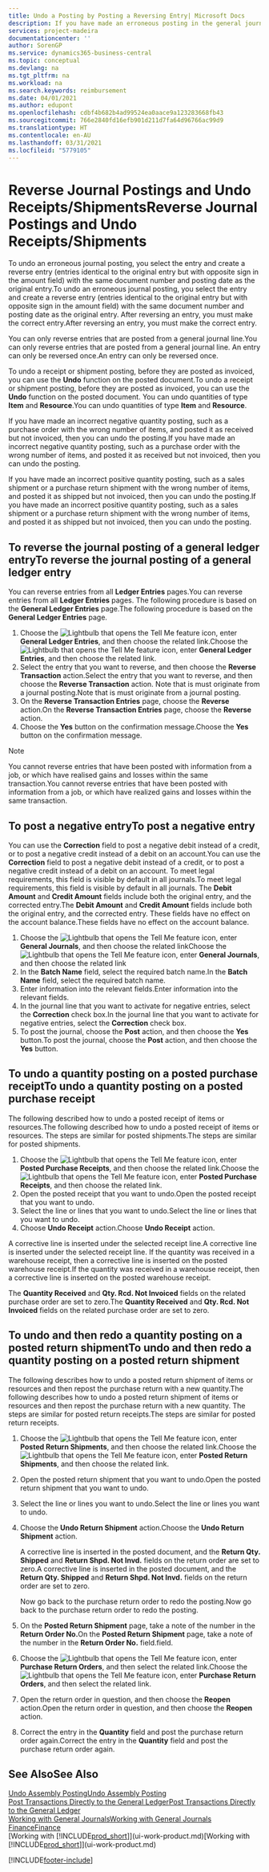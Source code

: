 ```yaml
---
title: Undo a Posting by Posting a Reversing Entry| Microsoft Docs
description: If you have made an erroneous posting in the general journal, then you can use the Reverse Transaction function to undo the posting with a correct audit trail.
services: project-madeira
documentationcenter: ''
author: SorenGP
ms.service: dynamics365-business-central
ms.topic: conceptual
ms.devlang: na
ms.tgt_pltfrm: na
ms.workload: na
ms.search.keywords: reimbursement
ms.date: 04/01/2021
ms.author: edupont
ms.openlocfilehash: cdbf4b682b4ad99524ea0aace9a123283668fb43
ms.sourcegitcommit: 766e2840fd16efb901d211d7fa64d96766ac99d9
ms.translationtype: HT
ms.contentlocale: en-AU
ms.lasthandoff: 03/31/2021
ms.locfileid: "5779105"
---
```

# <a name="reverse-journal-postings-and-undo-receiptsshipments"></a><span data-ttu-id="20214-103">Reverse Journal Postings and Undo Receipts/Shipments</span><span class="sxs-lookup"><span data-stu-id="20214-103">Reverse Journal Postings and Undo Receipts/Shipments</span></span>
<span data-ttu-id="20214-104">To undo an erroneous journal posting, you select the entry and create a reverse entry (entries identical to the original entry but with opposite sign in the amount field) with the same document number and posting date as the original entry.</span><span class="sxs-lookup"><span data-stu-id="20214-104">To undo an erroneous journal posting, you select the entry and create a reverse entry (entries identical to the original entry but with opposite sign in the amount field) with the same document number and posting date as the original entry.</span></span> <span data-ttu-id="20214-105">After reversing an entry, you must make the correct entry.</span><span class="sxs-lookup"><span data-stu-id="20214-105">After reversing an entry, you must make the correct entry.</span></span>

<span data-ttu-id="20214-106">You can only reverse entries that are posted from a general journal line.</span><span class="sxs-lookup"><span data-stu-id="20214-106">You can only reverse entries that are posted from a general journal line.</span></span> <span data-ttu-id="20214-107">An entry can only be reversed once.</span><span class="sxs-lookup"><span data-stu-id="20214-107">An entry can only be reversed once.</span></span>

<span data-ttu-id="20214-108">To undo a receipt or shipment posting, before they are posted as invoiced, you can use the **Undo** function on the posted document.</span><span class="sxs-lookup"><span data-stu-id="20214-108">To undo a receipt or shipment posting, before they are posted as invoiced, you can use the **Undo** function on the posted document.</span></span> <span data-ttu-id="20214-109">You can undo quantities of type **Item** and **Resource**.</span><span class="sxs-lookup"><span data-stu-id="20214-109">You can undo quantities of type **Item** and **Resource**.</span></span>

<span data-ttu-id="20214-110">If you have made an incorrect negative quantity posting, such as a purchase order with the wrong number of items, and posted it as received but not invoiced, then you can undo the posting.</span><span class="sxs-lookup"><span data-stu-id="20214-110">If you have made an incorrect negative quantity posting, such as a purchase order with the wrong number of items, and posted it as received but not invoiced, then you can undo the posting.</span></span>

<span data-ttu-id="20214-111">If you have made an incorrect positive quantity posting, such as a sales shipment or a purchase return shipment with the wrong number of items, and posted it as shipped but not invoiced, then you can undo the posting.</span><span class="sxs-lookup"><span data-stu-id="20214-111">If you have made an incorrect positive quantity posting, such as a sales shipment or a purchase return shipment with the wrong number of items, and posted it as shipped but not invoiced, then you can undo the posting.</span></span>   

## <a name="to-reverse-the-journal-posting-of-a-general-ledger-entry"></a><span data-ttu-id="20214-112">To reverse the journal posting of a general ledger entry</span><span class="sxs-lookup"><span data-stu-id="20214-112">To reverse the journal posting of a general ledger entry</span></span>
<span data-ttu-id="20214-113">You can reverse entries from all **Ledger Entries** pages.</span><span class="sxs-lookup"><span data-stu-id="20214-113">You can reverse entries from all **Ledger Entries** pages.</span></span> <span data-ttu-id="20214-114">The following procedure is based on the **General Ledger Entries** page.</span><span class="sxs-lookup"><span data-stu-id="20214-114">The following procedure is based on the **General Ledger Entries** page.</span></span>
1. <span data-ttu-id="20214-115">Choose the ![Lightbulb that opens the Tell Me feature](media/ui-search/search_small.png "Tell me what you want to do") icon, enter **General Ledger Entries**, and then choose the related link.</span><span class="sxs-lookup"><span data-stu-id="20214-115">Choose the ![Lightbulb that opens the Tell Me feature](media/ui-search/search_small.png "Tell me what you want to do") icon, enter **General Ledger Entries**, and then choose the related link.</span></span>
2. <span data-ttu-id="20214-116">Select the entry that you want to reverse, and then choose the **Reverse Transaction** action.</span><span class="sxs-lookup"><span data-stu-id="20214-116">Select the entry that you want to reverse, and then choose the **Reverse Transaction** action.</span></span> <span data-ttu-id="20214-117">Note that is must originate from a journal posting.</span><span class="sxs-lookup"><span data-stu-id="20214-117">Note that is must originate from a journal posting.</span></span>
3. <span data-ttu-id="20214-118">On the **Reverse Transaction Entries** page, choose the **Reverse** action.</span><span class="sxs-lookup"><span data-stu-id="20214-118">On the **Reverse Transaction Entries** page, choose the **Reverse** action.</span></span>
4. <span data-ttu-id="20214-119">Choose the **Yes** button on the confirmation message.</span><span class="sxs-lookup"><span data-stu-id="20214-119">Choose the **Yes** button on the confirmation message.</span></span>

> [!NOTE]
> <span data-ttu-id="20214-120">You cannot reverse entries that have been posted with information from a job, or which have realised gains and losses within the same transaction.</span><span class="sxs-lookup"><span data-stu-id="20214-120">You cannot reverse entries that have been posted with information from a job, or which have realized gains and losses within the same transaction.</span></span>

## <a name="to-post-a-negative-entry"></a><span data-ttu-id="20214-121">To post a negative entry</span><span class="sxs-lookup"><span data-stu-id="20214-121">To post a negative entry</span></span>  
<span data-ttu-id="20214-122">You can use the **Correction** field to post a negative debit instead of a credit, or to post a negative credit instead of a debit on an account.</span><span class="sxs-lookup"><span data-stu-id="20214-122">You can use the **Correction** field to post a negative debit instead of a credit, or to post a negative credit instead of a debit on an account.</span></span> <span data-ttu-id="20214-123">To meet legal requirements, this field is visible by default in all journals.</span><span class="sxs-lookup"><span data-stu-id="20214-123">To meet legal requirements, this field is visible by default in all journals.</span></span> <span data-ttu-id="20214-124">The **Debit Amount** and **Credit Amount** fields include both the original entry, and the corrected entry.</span><span class="sxs-lookup"><span data-stu-id="20214-124">The **Debit Amount** and **Credit Amount** fields include both the original entry, and the corrected entry.</span></span> <span data-ttu-id="20214-125">These fields have no effect on the account balance.</span><span class="sxs-lookup"><span data-stu-id="20214-125">These fields have no effect on the account balance.</span></span>  

1.  <span data-ttu-id="20214-126">Choose the ![Lightbulb that opens the Tell Me feature](media/ui-search/search_small.png "Tell me what you want to do") icon, enter **General Journals**, and then choose the related link</span><span class="sxs-lookup"><span data-stu-id="20214-126">Choose the ![Lightbulb that opens the Tell Me feature](media/ui-search/search_small.png "Tell me what you want to do") icon, enter **General Journals**, and then choose the related link</span></span>  
2.  <span data-ttu-id="20214-127">In the **Batch Name** field, select the required batch name.</span><span class="sxs-lookup"><span data-stu-id="20214-127">In the **Batch Name** field, select the required batch name.</span></span>  
3.  <span data-ttu-id="20214-128">Enter information into the relevant fields.</span><span class="sxs-lookup"><span data-stu-id="20214-128">Enter information into the relevant fields.</span></span>  
4.  <span data-ttu-id="20214-129">In the journal line that you want to activate for negative entries, select the **Correction** check box.</span><span class="sxs-lookup"><span data-stu-id="20214-129">In the journal line that you want to activate for negative entries, select the **Correction** check box.</span></span>  
5.  <span data-ttu-id="20214-130">To post the journal, choose the **Post** action, and then choose the **Yes** button.</span><span class="sxs-lookup"><span data-stu-id="20214-130">To post the journal, choose the **Post** action, and then choose the **Yes** button.</span></span>

## <a name="to-undo-a-quantity-posting-on-a-posted-purchase-receipt"></a><span data-ttu-id="20214-131">To undo a quantity posting on a posted purchase receipt</span><span class="sxs-lookup"><span data-stu-id="20214-131">To undo a quantity posting on a posted purchase receipt</span></span>  
<span data-ttu-id="20214-132">The following described how to undo a posted receipt of items or resources.</span><span class="sxs-lookup"><span data-stu-id="20214-132">The following described how to undo a posted receipt of items or resources.</span></span> <span data-ttu-id="20214-133">The steps are similar for posted shipments.</span><span class="sxs-lookup"><span data-stu-id="20214-133">The steps are similar for posted shipments.</span></span>

1.  <span data-ttu-id="20214-134">Choose the ![Lightbulb that opens the Tell Me feature](media/ui-search/search_small.png "Tell me what you want to do") icon, enter **Posted Purchase Receipts**, and then choose the related link.</span><span class="sxs-lookup"><span data-stu-id="20214-134">Choose the ![Lightbulb that opens the Tell Me feature](media/ui-search/search_small.png "Tell me what you want to do") icon, enter **Posted Purchase Receipts**, and then choose the related link.</span></span>  
2.  <span data-ttu-id="20214-135">Open the posted receipt that you want to undo.</span><span class="sxs-lookup"><span data-stu-id="20214-135">Open the posted receipt that you want to undo.</span></span>  
3.  <span data-ttu-id="20214-136">Select the line or lines that you want to undo.</span><span class="sxs-lookup"><span data-stu-id="20214-136">Select the line or lines that you want to undo.</span></span>  
4.  <span data-ttu-id="20214-137">Choose **Undo Receipt** action.</span><span class="sxs-lookup"><span data-stu-id="20214-137">Choose **Undo Receipt** action.</span></span>

<span data-ttu-id="20214-138">A corrective line is inserted under the selected receipt line.</span><span class="sxs-lookup"><span data-stu-id="20214-138">A corrective line is inserted under the selected receipt line.</span></span> <span data-ttu-id="20214-139">If the quantity was received in a warehouse receipt, then a corrective line is inserted on the posted warehouse receipt.</span><span class="sxs-lookup"><span data-stu-id="20214-139">If the quantity was received in a warehouse receipt, then a corrective line is inserted on the posted warehouse receipt.</span></span>  

<span data-ttu-id="20214-140">The **Quantity Received** and **Qty. Rcd. Not Invoiced** fields on the related purchase order are set to zero.</span><span class="sxs-lookup"><span data-stu-id="20214-140">The **Quantity Received** and **Qty. Rcd. Not Invoiced** fields on the related purchase order are set to zero.</span></span>

## <a name="to-undo-and-then-redo-a-quantity-posting-on-a-posted-return-shipment"></a><span data-ttu-id="20214-141">To undo and then redo a quantity posting on a posted return shipment</span><span class="sxs-lookup"><span data-stu-id="20214-141">To undo and then redo a quantity posting on a posted return shipment</span></span>
<span data-ttu-id="20214-142">The following describes how to undo a posted return shipment of items or resources and then repost the purchase return with a new quantity.</span><span class="sxs-lookup"><span data-stu-id="20214-142">The following describes how to undo a posted return shipment of items or resources and then repost the purchase return with a new quantity.</span></span> <span data-ttu-id="20214-143">The steps are similar for posted return receipts.</span><span class="sxs-lookup"><span data-stu-id="20214-143">The steps are similar for posted return receipts.</span></span>

1.  <span data-ttu-id="20214-144">Choose the ![Lightbulb that opens the Tell Me feature](media/ui-search/search_small.png "Tell me what you want to do") icon, enter **Posted Return Shipments**, and then choose the related link.</span><span class="sxs-lookup"><span data-stu-id="20214-144">Choose the ![Lightbulb that opens the Tell Me feature](media/ui-search/search_small.png "Tell me what you want to do") icon, enter **Posted Return Shipments**, and then choose the related link.</span></span>  
2.  <span data-ttu-id="20214-145">Open the posted return shipment that you want to undo.</span><span class="sxs-lookup"><span data-stu-id="20214-145">Open the posted return shipment that you want to undo.</span></span>
3. <span data-ttu-id="20214-146">Select the line or lines you want to undo.</span><span class="sxs-lookup"><span data-stu-id="20214-146">Select the line or lines you want to undo.</span></span>  

4.  <span data-ttu-id="20214-147">Choose the **Undo Return Shipment** action.</span><span class="sxs-lookup"><span data-stu-id="20214-147">Choose the **Undo Return Shipment** action.</span></span>  

    <span data-ttu-id="20214-148">A corrective line is inserted in the posted document, and the **Return Qty. Shipped** and **Return Shpd. Not Invd.** fields on the return order are set to zero.</span><span class="sxs-lookup"><span data-stu-id="20214-148">A corrective line is inserted in the posted document, and the **Return Qty. Shipped** and **Return Shpd. Not Invd.** fields on the return order are set to zero.</span></span>  

    <span data-ttu-id="20214-149">Now go back to the purchase return order to redo the posting.</span><span class="sxs-lookup"><span data-stu-id="20214-149">Now go back to the purchase return order to redo the posting.</span></span>  

5.  <span data-ttu-id="20214-150">On the **Posted Return Shipment** page, take a note of the number in the **Return Order No.**</span><span class="sxs-lookup"><span data-stu-id="20214-150">On the **Posted Return Shipment** page, take a note of the number in the **Return Order No.**</span></span> <span data-ttu-id="20214-151">field.</span><span class="sxs-lookup"><span data-stu-id="20214-151">field.</span></span>  
6.  <span data-ttu-id="20214-152">Choose the ![Lightbulb that opens the Tell Me feature](media/ui-search/search_small.png "Tell me what you want to do") icon, enter **Purchase Return Orders**, and then select the related link.</span><span class="sxs-lookup"><span data-stu-id="20214-152">Choose the ![Lightbulb that opens the Tell Me feature](media/ui-search/search_small.png "Tell me what you want to do") icon, enter **Purchase Return Orders**, and then select the related link.</span></span>  
7.  <span data-ttu-id="20214-153">Open the return order in question, and then choose the **Reopen** action.</span><span class="sxs-lookup"><span data-stu-id="20214-153">Open the return order in question, and then choose the **Reopen** action.</span></span>  
8.  <span data-ttu-id="20214-154">Correct the entry in the **Quantity** field and post the purchase return order again.</span><span class="sxs-lookup"><span data-stu-id="20214-154">Correct the entry in the **Quantity** field and post the purchase return order again.</span></span>  

## <a name="see-also"></a><span data-ttu-id="20214-155">See Also</span><span class="sxs-lookup"><span data-stu-id="20214-155">See Also</span></span>
[<span data-ttu-id="20214-156">Undo Assembly Posting</span><span class="sxs-lookup"><span data-stu-id="20214-156">Undo Assembly Posting</span></span>](assembly-how-to-undo-assembly-posting.md)  
[<span data-ttu-id="20214-157">Post Transactions Directly to the General Ledger</span><span class="sxs-lookup"><span data-stu-id="20214-157">Post Transactions Directly to the General Ledger</span></span>](finance-how-post-transactions-directly.md)  
[<span data-ttu-id="20214-158">Working with General Journals</span><span class="sxs-lookup"><span data-stu-id="20214-158">Working with General Journals</span></span>](ui-work-general-journals.md)  
[<span data-ttu-id="20214-159">Finance</span><span class="sxs-lookup"><span data-stu-id="20214-159">Finance</span></span>](finance.md)  
<span data-ttu-id="20214-160">[Working with [!INCLUDE[prod_short](includes/prod_short.md)]](ui-work-product.md)</span><span class="sxs-lookup"><span data-stu-id="20214-160">[Working with [!INCLUDE[prod_short](includes/prod_short.md)]](ui-work-product.md)</span></span>  


[!INCLUDE[footer-include](includes/footer-banner.md)]